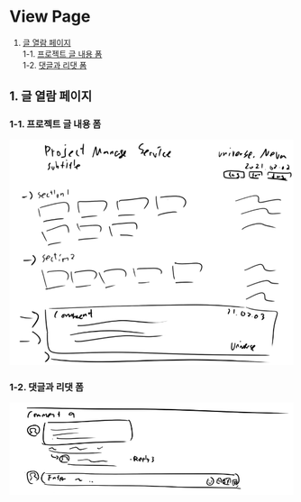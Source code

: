 # View Page

1. [글 열람 페이지](#1.-글-열람-페이지)  
   1-1. [프로젝트 글 내용 폼](#1-1.-프로젝트-글-내용-폼)  
   1-2. [댓글과 리댓 폼](#1-2.-댓글과-리댓-폼)

## 1. 글 열람 페이지

### 1-1. 프로젝트 글 내용 폼

![view_page](../resource/view_page.png)

### 1-2. 댓글과 리댓 폼

![view_page](../resource/view_page_comment.png)
